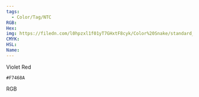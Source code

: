 ```yaml
---
tags:
  - Color/Tag/NTC
RGB:
Hex:
img: https://filedn.com/l0hpzxl1f01yT7GHxtF8cyk/Color%20Snake/standard_csv_to_svg/F7468A.svg
CMYK:
HSL:
Name:
---
```

Violet Red
```palette
#F7468A
```
RGB
